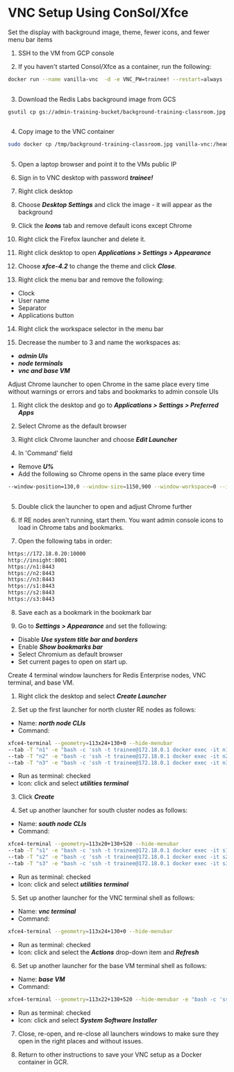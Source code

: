 # VNC Setup Using ConSol/Xfce

Set the display with background image, theme, fewer icons, and fewer menu bar items

1. SSH to the VM from GCP console

2. If you haven't started Consol/Xfce as a container, run the following:
```bash
docker run --name vanilla-vnc  -d -e VNC_PW=trainee! --restart=always --net rlabs --hostname vnc-terminal.rlabs.org --ip 172.18.0.2 -p 80:6901  vanilla-vnc
 
```

3. Download the Redis Labs background image from GCS

```bash
gsutil cp gs://admin-training-bucket/background-training-classroom.jpg /tmp
 
```

4. Copy image to the VNC container

```bash
sudo docker cp /tmp/background-training-classroom.jpg vanilla-vnc:/headless/.config
 
```

5. Open a laptop browser and point it to the VMs public IP

6. Sign in to VNC desktop with password ***trainee!***

7. Right click desktop

8. Choose ***Desktop Settings*** and click the image - it will appear as the background

9. Click the ***Icons*** tab and remove default icons except Chrome

10. Right click the Firefox launcher and delete it.

11. Right click desktop to open ***Applications > Settings > Appearance***

12. Choose ***xfce-4.2*** to change the theme and click ***Close***.

13. Right click the menu bar and remove the following:
- Clock
- User name
- Separator
- Applications button

14. Right click the workspace selector in the menu bar

15. Decrease the number to 3 and name the workspaces as:
- ***admin UIs***
- ***node terminals***
- ***vnc and base VM***

Adjust Chrome launcher to open Chrome in the same place every time without warnings or errors and tabs and bookmarks to admin console UIs

1. Right click the desktop and go to ***Applications > Settings > Preferred Apps***

2. Select Chrome as the default browser

3. Right click Chrome launcher and choose ***Edit Launcher***

4. In 'Command' field
- Remove ***U%***
- Add the following so Chrome opens in the same place every time

```bash
--window-position=130,0 --window-size=1150,900 --window-workspace=0 --ignore-certificate-errors -test-type
 
```

5. Double click the launcher to open and adjust Chrome further

6. If RE nodes aren't running, start them. You want admin console icons to load in Chrome tabs and bookmarks.

7. Open the following tabs in order:
```bash
https://172.18.0.20:10000
http://insight:8001
https://n1:8443
https://n2:8443
https://n3:8443
https://s1:8443
https://s2:8443
https://s3:8443
```

8. Save each as a bookmark in the bookmark bar

9. Go to ***Settings > Appearance*** and set the following:
- Disable ***Use system title bar and borders***
- Enable ***Show bookmarks bar***
- Select Chromium as default browser
- Set current pages to open on start up.

Create 4 terminal window launchers for Redis Enterprise nodes, VNC terminal, and base VM.

1. Right click the desktop and select ***Create Launcher***

2. Set up the first launcher for north cluster RE nodes as follows:
- Name: ***north node CLIs***
- Command:
```bash
xfce4-terminal --geometry=113x24+130+0 --hide-menubar
--tab -T "n1" -e "bash -c 'ssh -t trainee@172.18.0.1 docker exec -it n1 bash'"
--tab -T "n2" -e "bash -c 'ssh -t trainee@172.18.0.1 docker exec -it n2 bash'"
--tab -T "n3" -e "bash -c 'ssh -t trainee@172.18.0.1 docker exec -it n3 bash'"
```
- Run as terminal: checked
- Icon: click and select ***utilities terminal***

3. Click ***Create***

4. Set up another launcher for south cluster nodes as follows:
- Name: ***south node CLIs***
- Command:
```bash
xfce4-terminal --geometry=113x20+130+520 --hide-menubar
--tab -T "s1" -e "bash -c 'ssh -t trainee@172.18.0.1 docker exec -it s1 bash'"
--tab -T "s2" -e "bash -c 'ssh -t trainee@172.18.0.1 docker exec -it s2 bash'"
--tab -T "s3" -e "bash -c 'ssh -t trainee@172.18.0.1 docker exec -it s3 bash'"
```
- Run as terminal: checked
- Icon: click and select ***utilities terminal***

5. Set up another launcher for the VNC terminal shell as follows:
- Name: ***vnc terminal***
- Command: 
```bash
xfce4-terminal --geometry=113x24+130+0 --hide-menubar
```
- Run as terminal: checked
- Icon: click and select the ***Actions*** drop-down item and ***Refresh***

6. Set up another launcher for the base VM terminal shell as follows:
- Name: ***base VM***
- Command:
```bash
xfce4-terminal --geometry=113x22+130+520 --hide-menubar -e "bash -c 'ssh -t trainee@172.18.0.1'"
```
- Run as terminal: checked
- Icon: click and select ***System Software Installer***

7. Close, re-open, and re-close all launchers windows to make sure they open in the right places and without issues.

8. Return to other instructions to save your VNC setup as a Docker container in GCR.
